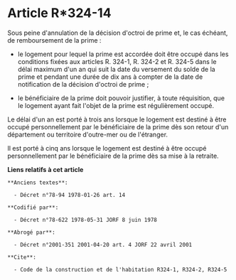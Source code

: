 # Article R*324-14

Sous peine d'annulation de la décision d'octroi de prime et, le cas échéant, de remboursement de la prime :

- le logement pour lequel la prime est accordée doit être occupé dans les conditions fixées aux articles R. 324-1, R. 324-2
et R. 324-5 dans le délai maximum d'un an qui suit la date du versement du solde de la prime et pendant une durée de dix ans
à compter de la date de notification de la décision d'octroi de prime ;

- le bénéficiaire de la prime doit pouvoir justifier, à toute réquisition, que le logement ayant fait l'objet de la prime est
régulièrement occupé.

Le délai d'un an est porté à trois ans lorsque le logement est destiné à être occupé personnellement par le bénéficiaire de
la prime dès son retour d'un département ou territoire d'outre-mer ou de l'étranger.

Il est porté à cinq ans lorsque le logement est destiné à être occupé personnellement par le bénéficiaire de la prime dès sa
mise à la retraite.

**Liens relatifs à cet article**

	**Anciens textes**:

	  - Décret n°78-94 1978-01-26 art. 14

	**Codifié par**:

	  - Décret n°78-622 1978-05-31 JORF 8 juin 1978

	**Abrogé par**:

	  - Décret n°2001-351 2001-04-20 art. 4 JORF 22 avril 2001

	**Cite**:

	  - Code de la construction et de l'habitation R324-1, R324-2, R324-5
